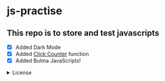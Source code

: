 # js-practise
## This repo is to store and test javascripts
- [x] Added Dark Mode
- [x] Added [Click Counter](https://github.com/shadow-prince/js-practise/blob/aae484c3fee1aa1ba75b57989f298ba9caa41b5e/functions.js#L38) function 
- [x] Added Bulma JavaScripts!

<details><summary>License</summary>
MIT License

Copyright (c) 2020 Sai Kishore

Permission is hereby granted, free of charge, to any person obtaining a copy
of this software and associated documentation files (the "Software"), to deal
in the Software without restriction, including without limitation the rights
to use, copy, modify, merge, publish, distribute, sublicense, and/or sell
copies of the Software, and to permit persons to whom the Software is
furnished to do so, subject to the following conditions:

The above copyright notice and this permission notice shall be included in all
copies or substantial portions of the Software.

THE SOFTWARE IS PROVIDED "AS IS", WITHOUT WARRANTY OF ANY KIND, EXPRESS OR
IMPLIED, INCLUDING BUT NOT LIMITED TO THE WARRANTIES OF MERCHANTABILITY,
FITNESS FOR A PARTICULAR PURPOSE AND NONINFRINGEMENT. IN NO EVENT SHALL THE
AUTHORS OR COPYRIGHT HOLDERS BE LIABLE FOR ANY CLAIM, DAMAGES OR OTHER
LIABILITY, WHETHER IN AN ACTION OF CONTRACT, TORT OR OTHERWISE, ARISING FROM,
OUT OF OR IN CONNECTION WITH THE SOFTWARE OR THE USE OR OTHER DEALINGS IN THE
SOFTWARE.

